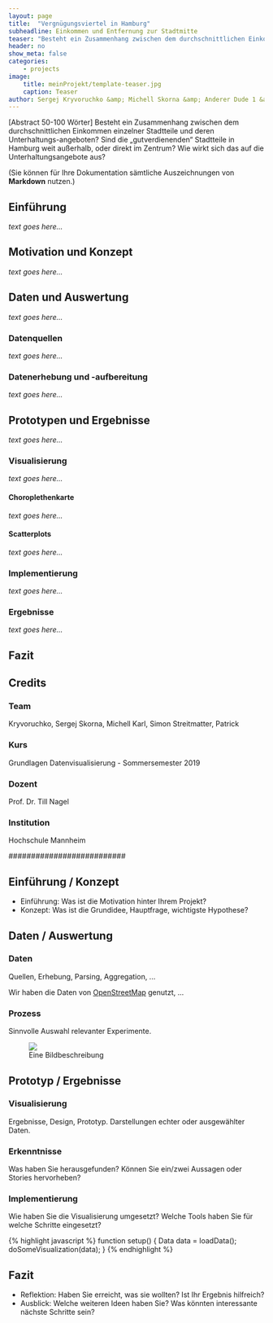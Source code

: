 ```yaml
---
layout: page
title:  "Vergnügungsviertel in Hamburg"
subheadline: Einkommen und Entfernung zur Stadtmitte
teaser: "Besteht ein Zusammenhang zwischen dem durchschnittlichen Einkommen einzelner Stadtteile und deren Unterhaltungs-angeboten? Sind die „gutverdienenden“ Stadtteile in Hamburg weit außerhalb, oder direkt im Zentrum? Wie wirkt sich das auf die Unterhaltungsangebote aus?"
header: no
show_meta: false
categories:
    - projects
image:
    title: meinProjekt/template-teaser.jpg
    caption: Teaser
author: Sergej Kryvoruchko &amp; Michell Skorna &amp; Anderer Dude 1 &amp; Anderer Dude 2
---
```


[Abstract 50-100 Wörter] Besteht ein Zusammenhang zwischen dem durchschnittlichen Einkommen einzelner Stadtteile und deren Unterhaltungs-angeboten? Sind die „gutverdienenden“ Stadtteile in Hamburg weit außerhalb, oder direkt im Zentrum? Wie wirkt sich das auf die Unterhaltungsangebote aus?

(Sie können für Ihre Dokumentation sämtliche Auszeichnungen von **Markdown** nutzen.)

## Einführung
_text goes here..._

## Motivation und Konzept
_text goes here..._


## Daten und Auswertung
_text goes here..._

### Datenquellen
_text goes here..._

### Datenerhebung und -aufbereitung
_text goes here..._


## Prototypen und Ergebnisse
_text goes here..._

### Visualisierung
_text goes here..._
#### Choroplethenkarte
_text goes here..._
#### Scatterplots
_text goes here..._

### Implementierung
_text goes here..._

### Ergebnisse
_text goes here..._


## Fazit


## Credits
### Team
Kryvoruchko, Sergej
Skorna, Michell
Karl, Simon
Streitmatter, Patrick
### Kurs
Grundlagen Datenvisualisierung - Sommersemester 2019
### Dozent
Prof. Dr. Till Nagel
### Institution
Hochschule Mannheim


########################## 
## Einführung / Konzept
- Einführung: Was ist die Motivation hinter Ihrem Projekt?
- Konzept: Was ist die Grundidee, Hauptfrage, wichtigste Hypothese?

## Daten / Auswertung

### Daten
Quellen, Erhebung, Parsing, Aggregation, ...

Wir haben die Daten von [OpenStreetMap](http://openstreetmap.org/) genutzt, ...

### Prozess
Sinnvolle Auswahl relevanter Experimente.

<figure>
  <img src="{{ site.urlimg }}/meinProjekt/template-image1.jpg" />
  <figcaption >Eine Bildbeschreibung</figcaption>
</figure>

## Prototyp / Ergebnisse

### Visualisierung
Ergebnisse, Design, Prototyp. Darstellungen echter oder ausgewählter Daten.

### Erkenntnisse
Was haben Sie herausgefunden? Können Sie ein/zwei Aussagen oder Stories hervorheben?

### Implementierung
Wie haben Sie die Visualisierung umgesetzt? Welche Tools haben Sie für welche Schritte eingesetzt?


{% highlight javascript %}
function setup() {
  Data data = loadData();
  doSomeVisualization(data);
}
{% endhighlight %}


## Fazit
- Reflektion: Haben Sie erreicht, was sie wollten? Ist Ihr Ergebnis hilfreich?
- Ausblick: Welche weiteren Ideen haben Sie? Was könnten interessante
nächste Schritte sein?